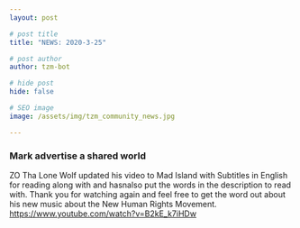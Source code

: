 ```yaml
---
layout: post

# post title
title: "NEWS: 2020-3-25"

# post author
author: tzm-bot

# hide post
hide: false

# SEO image
image: /assets/img/tzm_community_news.jpg

---
```


### Mark advertise a shared world

ZO Tha Lone Wolf updated his video to Mad Island with Subtitles in English for reading along with and hasnalso put the words in the description to read with. Thank you for watching again and feel free to get the word out about his new music about the New Human Rights Movement.   
https://www.youtube.com/watch?v=B2kE_k7iHDw  


